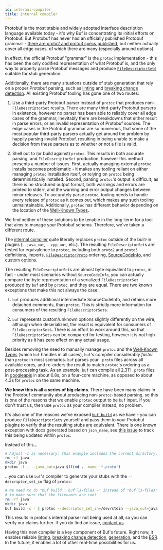 ```yaml
---
id: internal-compiler
title: Internal compiler
---
```


Protobuf is the most stable and widely adopted interface description language
available today - it's why Buf is concentrating its initial efforts on Protobuf.
But Protobuf has never had an officially published Protobuf grammar -
[there are proto2 and proto3 specs published](https://developers.google.com/protocol-buffers/docs/reference/proto3-spec),
but neither actually cover all edge cases, of which there are many (especially
around options).

In effect, the official Protobuf "grammar" is the `protoc` implementation - this
has been the only codified representation of what Protobuf is, and the only way
to properly parse Protobuf messages and produce
[`FileDescriptorSet`s][filedescriptorset] suitable for stub generation.

Additionally, there are many situations outside of stub generation that rely on
a proper Protobuf parsing, such as [linting](../lint/overview.md) and
[breaking change detection](../breaking/overview.md). All existing Protobuf
tooling has gone one of two routes:

1. Use a third-party Protobuf parser instead of `protoc` that produces
   non-`FileDescriptorSet` results. There are many third-party Protobuf parsers
   in existence, however no parser has been able to reliably cover all edge
   cases of the grammar, inevitably there are breakdowns that either result in
   parse errors, or an invalid representation of Protobuf sources. The edge
   cases in the Protobuf grammar are so numerous, that some of the most popular
   third-party parsers actually get around the problem by happily parsing
   invalid Protobuf, resulting in being unable to make a decision from these
   parsers as to whether or not a file is valid.

2. Shell out to (or build against) `protoc`. This results in both accurate
   parsing, and `FileDescriptorSet` production, however this method presents a
   number of issues. First, actually managing external `protoc` installs becomes
   problematic - it makes any tooling reliant on either managing `protoc`
   installation itself, or relying on `protoc` being deterministically
   installed. Second, parsing `protoc`'s output is difficult, as there is no
   structured output format, both warnings and errors are printed to stderr, and
   the warning and error output changes between minor releases. To accurately
   parse `protoc`, tooling needs to handle every release of `protoc` as it comes
   out, which makes any such tooling unmaintainable. Additionally, `protoc` has
   different behavior depending on the location of the
   [Well-Known Types](https://developers.google.com/protocol-buffers/docs/reference/google.protobuf).

We find neither of these solutions to be tenable in the long-term for a tool
that aims to manage your Protobuf schema. Therefore, we've taken a different
route.

The
[internal compiler](https://godoc.org/github.com/jhump/protoreflect/desc/protoparse)
quite literally replaces `protoc` outside of the built-in plugins (`--java_out`,
`--cpp_out`, etc.). The resulting `FileDescriptorSet`s are tested for
equivalence to `protoc`, including both `proto2` and `proto3` definitions,
imports, [`FileDescriptorProto`][filedescriptorproto] ordering,
[SourceCodeInfo](https://github.com/protocolbuffers/protobuf/blob/master/src/google/protobuf/descriptor.proto),
and custom options.

The resulting `FileDescriptorSet`s are almost byte equivalent to `protoc`, in
fact - under most scenarios without `SourceCodeInfo`, you can actually compare
the byte representation of a serialized `FileDescriptorSet` produced by `buf`
and by `protoc`, and they are equal. There are two known exceptions that make
this not always the case:

1. `buf` produces additional intermediate SourceCodeInfo, and retains more
   detached comments, than `protoc`. This is strictly more information for
   consumers of the resulting `FileDescriptorSet`s.

2. `buf` represents custom/unknown options slightly differently on the wire,
   although when deserialized, the result is equivalent for consumers of
   `FileDescriptorSet`s. There is an effort to work around this, so that
   `FileDescriptorSet`s can be compared for testing, however it is not high
   priority as it has zero effect on any actual usage.

Besides removing the need to manually manage `protoc` and the
[Well-Known Types](https://developers.google.com/protocol-buffers/docs/reference/google.protobuf)
(which `buf` handles in all cases), `buf`'s compiler considerably _faster_ than
`protoc` in most scenarios. `buf` parses your `.proto` files across all
available cores, and re-orders the result to match `protoc`'s ordering as a
post-processing task. As an example, `buf` can compile all 2,311 `.proto` files
in [googleapis](https://github.com/googleapis/googleapis) in about 0.8s, on a
four-core machine, as opposed to about 4.3s for `protoc` on the same machine.

**We know this is all a series of big claims**. There have been many claims in
the Protobuf community about producing non-`protoc`-based parsing, so this is
one of the reasons that we enable `protoc` output to be `buf` input. If you
don't trust us, then use `protoc` as your compiler instead, no problem.

It's also one of the reasons we've exposed [`buf build`](../build/usage.md) as
we have - you can produce `FileDescriptorSet`s yourself and pass them to your
Protobuf plugins to verify that the resulting stubs are equivalent. There is one
known exception with docs generated based on `json_name`, see
[this issue](https://github.com/protocolbuffers/protobuf/issues/5587) to track
this being updated within `protoc`.

Instead of this...

```sh
# Adjust -I as necessary; this example includes the current directory.
rm -rf java
mkdir java
protoc -I . --java_out=java $(find . -name '*.proto')
```

...you can use `buf`'s compiler to generate your stubs with the
`--descriptor_set_in` flag of `protoc`:

```sh
# We need to do "buf build | buf ls-files -" instead of "buf ls-files"
# to make sure that the filenames are root
rm -rf java
mkdir java
buf build -o - | protoc --descriptor_set_in=/dev/stdin --java_out=java $(buf ls-files)
```

This results in protoc's internal parser not being used at all, so you can
verify our claims further. If you do find an issue, [contact us](../contact.md).

Having this new compiler is a key component of Buf's future. Right now, it
enables reliable [linting](../lint/overview.md),
[breaking change detection](../breaking/overview.md),
[generation](../generate/usage.md), and the [BSR](../bsr/overview.md). In the
future, it enables a lot of other real-time possibilities for us.

[filedescriptorproto]:
  https://github.com/protocolbuffers/protobuf/blob/master/src/google/protobuf/descriptor.proto
[filedescriptorset]:
  https://github.com/protocolbuffers/protobuf/blob/master/src/google/protobuf/descriptor.proto
